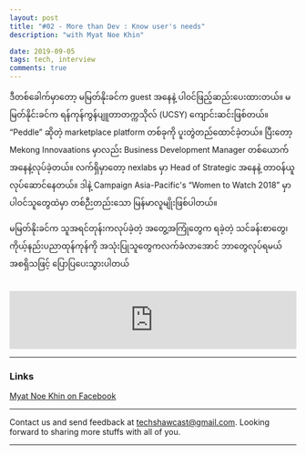 ```yaml
---
layout: post
title: "#02 - More than Dev : Know user's needs"
description: "with Myat Noe Khin"

date: 2019-09-05
tags: tech, interview
comments: true
---
```


ဒီတစ်ခေါက်မှာတော့ မမြတ်နိုးခင်က guest အနေနဲ့ ပါဝင်ဖြည့်ဆည်းပေးထားတယ်။ မမြတ်နိုင်းခင်က ရန်ကုန်ကွန်ပျူတာတက္ကသိုလ် (UCSY) ကျောင်းဆင်းဖြစ်တယ်။ “Peddle” ဆိုတဲ့ marketplace platform တစ်ခုကို ပူးတွဲတည်ထောင်ခဲ့တယ်။ ပြီးတော့  Mekong Innovaations မှာလည်း Business Development Manager တစ်ယောက်အနေနဲ့လုပ်ခဲ့တယ်။ လက်ရှိမှာတော့ nexlabs မှာ Head of Strategic အနေနဲ့ တာဝန်ယူလုပ်ဆောင်နေတယ်။ ဒါနဲ့ Campaign Asia-Pacific's “Women to Watch 2018” မှာ ပါဝင်သူတွေထဲမှာ တစ်ဉီးတည်းသော မြန်မာလူမျိုးဖြစ်ပါတယ်။ 

မမြတ်နိုးခင်က သူအရင်တုန်းကလုပ်ခဲ့တဲ့ အတွေ့အကြုံတွေက ရခဲ့တဲ့ သင်ခန်းစာတွေ၊  ကိုယ့်နည်းပညာထုန်ကုန်ကို အသုံးပြုသူတွေကလက်ခံလာအောင် ဘာတွေလုပ်ရမယ် အစရှိသဖြင့် ပြောပြပေးသွားပါတယ်

<br/>

<iframe src="https://anchor.fm/techshaw/embed/episodes/More-than-Dev--Understanding-users-needs-with-Myat-Noe-Khin-e5884i" height="102px" width="100%" frameborder="0" scrolling="no"></iframe>

***

### Links

[Myat Noe Khin on Facebook](https://www.facebook.com/mn.myatnoekhin)

***



Contact us and send feedback at [techshawcast@gmail.com](mailto:techshawcast@gmail.com). Looking forward to sharing more stuffs with all of you.

---